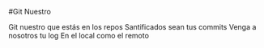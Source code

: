 #Git Nuestro

Git nuestro que estás en los repos
Santificados sean tus commits
Venga a nosotros tu log
En el local como el remoto
